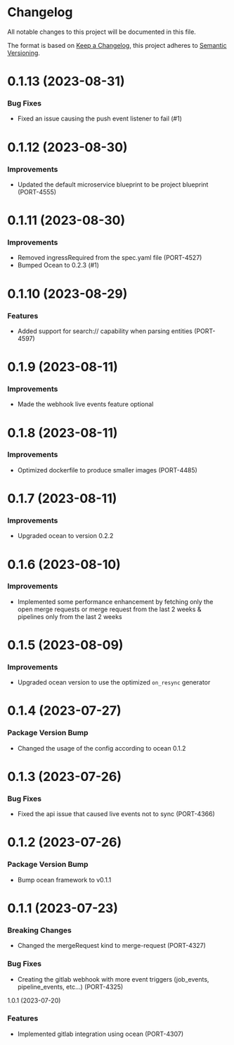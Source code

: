 # Changelog

All notable changes to this project will be documented in this file.

The format is based on [Keep a Changelog](https://keepachangelog.com/en/1.0.0/),
this project adheres to [Semantic Versioning](https://semver.org/spec/v2.0.0.html).

<!-- towncrier release notes start -->

0.1.13 (2023-08-31)
===================

### Bug Fixes

- Fixed an issue causing the push event listener to fail (#1)


0.1.12 (2023-08-30)
===================

### Improvements

- Updated the default microservice blueprint to be project blueprint (PORT-4555)


0.1.11 (2023-08-30)
===================

### Improvements

- Removed ingressRequired from the spec.yaml file (PORT-4527)
- Bumped Ocean to 0.2.3 (#1)


0.1.10 (2023-08-29)
===================

### Features

- Added support for search:// capability when parsing entities (PORT-4597)


0.1.9 (2023-08-11)
==================

### Improvements

- Made the webhook live events feature optional


0.1.8 (2023-08-11)
==================

### Improvements

- Optimized dockerfile to produce smaller images (PORT-4485)


0.1.7 (2023-08-11)
==================

### Improvements

- Upgraded ocean to version 0.2.2


0.1.6 (2023-08-10)
==================

### Improvements

- Implemented some performance enhancement by fetching only the open merge requests or merge request from the last 2 weeks & pipelines only from the last 2 weeks


0.1.5 (2023-08-09)
==================

### Improvements

- Upgraded ocean version to use the optimized `on_resync` generator


0.1.4 (2023-07-27)
==================

### Package Version Bump

- Changed the usage of the config according to ocean 0.1.2


0.1.3 (2023-07-26)
==================

### Bug Fixes

- Fixed the api issue that caused live events not to sync (PORT-4366)


0.1.2 (2023-07-26)
==================

### Package Version Bump

- Bump ocean framework to v0.1.1


0.1.1 (2023-07-23)
==================

### Breaking Changes

- Changed the mergeRequest kind to merge-request (PORT-4327)

### Bug Fixes

- Creating the gitlab webhook with more event triggers (job_events, pipeline_events, etc...) (PORT-4325)


1.0.1 (2023-07-20)

### Features

- Implemented gitlab integration using ocean (PORT-4307)
